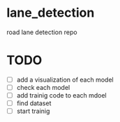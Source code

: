 # lane_detection

road lane detection repo

# TODO
- [ ] add a visualization of each model
- [ ] check each model
- [ ] add trainig code to each mdoel
- [ ] find dataset 
- [ ] start trainig 

